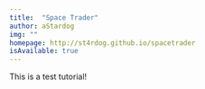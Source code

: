 ```yaml
---
title:  "Space Trader"
author: aStardog
img: ""
homepage: http://st4rdog.github.io/spacetrader
isAvailable: true
---
```


This is a test tutorial!